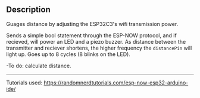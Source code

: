 ## Description

Guages distance by adjusting the ESP32C3's wifi transmission power.

Sends a simple bool statement through the ESP-NOW protocol, and if recieved, will power an LED and a piezo buzzer. As distance between the transmitter and reciever shortens, the higher frequency the `distancePin` will light up. Goes up to 8 cycles (8 blinks on the LED).

-To do: calculate distance.

_____

Tutorials used: https://randomnerdtutorials.com/esp-now-esp32-arduino-ide/
